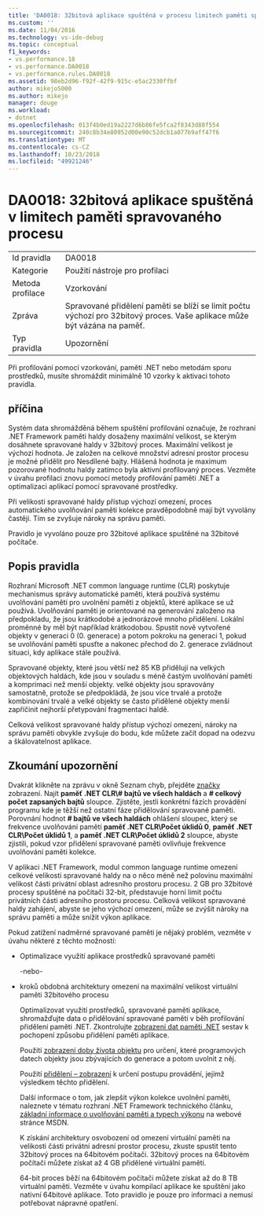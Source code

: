 ```yaml
---
title: 'DA0018: 32bitová aplikace spuštěná v procesu limitech paměti spravovaného | Dokumentace Microsoftu'
ms.custom: ''
ms.date: 11/04/2016
ms.technology: vs-ide-debug
ms.topic: conceptual
f1_keywords:
- vs.performance.18
- vs.performance.DA0018
- vs.performance.rules.DA0018
ms.assetid: 98eb2d96-f92f-42f9-915c-e5ac2330ffbf
author: mikejo5000
ms.author: mikejo
manager: douge
ms.workload:
- dotnet
ms.openlocfilehash: 013f4b0ed19a2227d6b86fe5fca2f8343d88f554
ms.sourcegitcommit: 240c8b34e80952d00e90c52dcb1a077b9aff47f6
ms.translationtype: MT
ms.contentlocale: cs-CZ
ms.lasthandoff: 10/23/2018
ms.locfileid: "49921246"
---
```

# <a name="da0018-32-bit-application-running-at-process-managed-memory-limits"></a>DA0018: 32bitová aplikace spuštěná v limitech paměti spravovaného procesu

|||  
|-|-|  
|Id pravidla|DA0018|  
|Kategorie|Použití nástroje pro profilaci|  
|Metoda profilace|Vzorkování|  
|Zpráva|Spravované přidělení paměti se blíží se limit počtu výchozí pro 32bitový proces. Vaše aplikace může být vázána na paměť.|  
|Typ pravidla|Upozornění|  

 Při profilování pomocí vzorkování, paměti .NET nebo metodám sporu prostředků, musíte shromáždit minimálně 10 vzorky k aktivaci tohoto pravidla.  

## <a name="cause"></a>příčina  
 Systém data shromážděná během spuštění profilování označuje, že rozhraní .NET Framework paměti haldy dosaženy maximální velikost, se kterým dosáhnete spravované haldy v 32bitový proces. Maximální velikost je výchozí hodnota. Je založen na celkové množství adresní prostor procesu je možné přidělit pro Nesdílené bajty. Hlášená hodnota je maximum pozorované hodnotu haldy zatímco byla aktivní profilovaný proces. Vezměte v úvahu profilaci znovu pomocí metody profilování paměti .NET a optimalizaci aplikací pomocí spravované prostředky.  

 Při velikosti spravované haldy přístup výchozí omezení, proces automatického uvolňování paměti kolekce pravděpodobně mají být vyvolány častěji. Tím se zvyšuje nároky na správu paměti.  

 Pravidlo je vyvoláno pouze pro 32bitové aplikace spuštěné na 32bitové počítače.  

## <a name="rule-description"></a>Popis pravidla  
 Rozhraní Microsoft .NET common language runtime (CLR) poskytuje mechanismus správy automatické paměti, která používá systému uvolňování paměti pro uvolnění paměti z objektů, které aplikace se už používá. Uvolňování paměti je orientované na generování založeno na předpokladu, že jsou krátkodobé a jednorázové mnoho přidělení. Lokální proměnné by měl být například krátkodobou. Spustit nově vytvořené objekty v generaci 0 (0. generace) a potom pokroku na generaci 1, pokud se uvolňování paměti spusťte a nakonec přechod do 2. generace zvládnout situaci, kdy aplikace stále používá.  

 Spravované objekty, které jsou větší než 85 KB přidělují na velkých objektových haldách, kde jsou v souladu s méně častým uvolňování paměti a komprimaci než menší objekty. velké objekty jsou spravovány samostatně, protože se předpokládá, že jsou více trvalé a protože kombinování trvalé a velké objekty se často přidělené objekty menší zapříčinit nejhorší přetypování fragmentaci haldě.  

 Celková velikost spravované haldy přístup výchozí omezení, nároky na správu paměti obvykle zvyšuje do bodu, kde můžete začít dopad na odezvu a škálovatelnost aplikace.  

## <a name="how-to-investigate-a-warning"></a>Zkoumání upozornění  
 Dvakrát klikněte na zprávu v okně Seznam chyb, přejděte [značky](../profiling/marks-view.md) zobrazení. Najít **paměť .NET CLR\\# bajtů ve všech haldách** a **# celkový počet zapsaných bajtů** sloupce. Zjistěte, jestli konkrétní fázích provádění programu kde je těžší než ostatní fáze přidělování spravované paměti. Porovnání hodnot **# bajtů ve všech haldách** ohlášení sloupec, který se frekvence uvolňování paměti **paměť .NET CLR\\Počet úklidů 0**, **paměť .NET CLR\\Počet úklidů 1**, a **paměť .NET CLR\\Počet úklidů 2** sloupce, abyste zjistili, pokud vzor přidělení spravované paměti ovlivňuje frekvence uvolňování paměti kolekce.  

 V aplikaci .NET Framework, modul common language runtime omezení celkové velikosti spravované haldy na o něco méně než polovinu maximální velikost části privátní oblast adresního prostoru procesu. 2 GB pro 32bitové procesy spuštěné na počítači 32-bit, představuje horní limit počtu privátních části adresního prostoru procesu. Celková velikost spravované haldy zahájení, abyste se jeho výchozí omezení, může se zvýšit nároky na správu paměti a může snížit výkon aplikace.  

 Pokud zatížení nadměrné spravované paměti je nějaký problém, vezměte v úvahu některé z těchto možností:  

- Optimalizace využití aplikace prostředků spravované paměti  

   -nebo-  

- kroků obdobná architektury omezení na maximální velikost virtuální paměti 32bitového procesu  

  Optimalizovat využití prostředků, spravované paměti aplikace, shromažďujte data o přidělování spravované paměti v běh profilování přidělení paměti .NET. Zkontrolujte [zobrazení dat paměti .NET](../profiling/dotnet-memory-data-views.md) sestav k pochopení způsobu přidělení paměti aplikace.  

  Použití [zobrazení doby života objektu](../profiling/object-lifetime-view.md) pro určení, které programových datech objekty jsou zbývajících do generace a potom uvolnit z něj.  

  Použití [přidělení – zobrazení](../profiling/dotnet-memory-allocations-view.md) k určení postupu provádění, jejímž výsledkem těchto přidělení.  

  Další informace o tom, jak zlepšit výkon kolekce uvolnění paměti, naleznete v tématu rozhraní .NET Framework technického článku, [základní informace o uvolňování paměti a typech výkonu](http://go.microsoft.com/fwlink/?LinkId=177946) na webové stránce MSDN.  

  K získání architektury osvobození od omezení virtuální paměti na velikosti části privátní adresní prostor procesu, zkuste spustit tento 32bitový proces na 64bitovém počítači.  32bitový proces na 64bitovém počítači můžete získat až 4 GB přidělené virtuální paměti.  

  64-bit proces běží na 64bitovém počítači můžete získat až do 8 TB virtuální paměti. Vezměte v úvahu kompilací aplikace ke spuštění jako nativní 64bitové aplikace. Toto pravidlo je pouze pro informaci a nemusí potřebovat nápravné opatření.